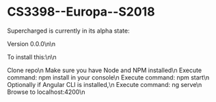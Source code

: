 # CS3398--Europa--S2018

Supercharged is currently in its alpha state:

Version 0.0.0\n\n

To install this:\n\n

Clone repo\n
Make sure you have Node and NPM installed\n
Execute command: npm install in your console\n
Execute command: npm start\n
Optionally if Angular CLI is installed,\n
Execute command: ng serve\n
Browse to localhost:4200\n
